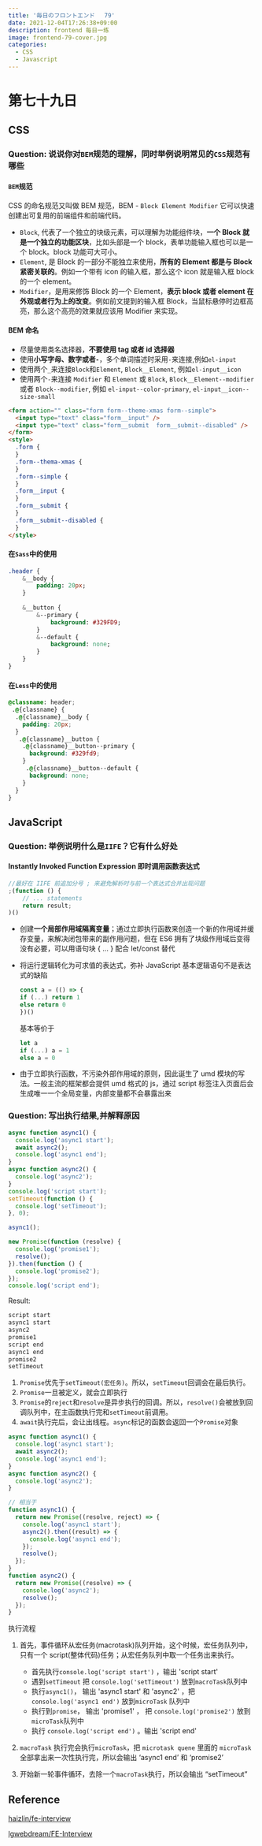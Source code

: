 ```yaml
---
title: '毎日のフロントエンド　 79'
date: 2021-12-04T17:26:38+09:00
description: frontend 每日一练
image: frontend-79-cover.jpg
categories:
  - CSS
  - Javascript
---
```


# 第七十九日

## CSS

### **Question:** 说说你对`BEM`规范的理解，同时举例说明常见的`CSS`规范有哪些

#### `BEM`规范

CSS 的命名规范又叫做 BEM 规范，BEM - `Block Element Modifier` 它可以快速创建出可复用的前端组件和前端代码。

- `Block`, 代表了一个独立的块级元素，可以理解为功能组件块，**一个 Block 就是一个独立的功能区块**，比如头部是一个 block，表单功能输入框也可以是一个 block。block 功能可大可小。
- `Element`, 是 Block 的一部分不能独立来使用，**所有的 Element 都是与 Block 紧密关联的**。例如一个带有 icon 的输入框，那么这个 icon 就是输入框 block 的一个 element。
- `Modifier`，是用来修饰 Block 的一个 Element，**表示 block 或者 element 在外观或者行为上的改变**。例如前文提到的输入框 Block，当鼠标悬停时边框高亮，那么这个高亮的效果就应该用 Modifier 来实现。

#### BEM 命名

- 尽量使用类名选择器，**不要使用 tag 或者 id 选择器**
- 使用**小写字母、数字或者`-`**，多个单词描述时采用`-`来连接,例如`el-input`
- 使用两个`_`来连接`Block`和`Element`, `Block__Element`, 例如`el-input__icon`
- 使用两个`-`来连接 `Modifier` 和 `Element` 或 `Block`, `Block__Element--modifier` 或者 `Block--modifier`, 例如 `el-input--color-primary`, `el-input__icon--size-small`

```html
<form action="" class="form form--theme-xmas form--simple">
  <input type="text" class="form__input" />
  <input type="text" class="form__submit  form__submit--disabled" />
</form>
<style>
  .form {
  }
  .form--thema-xmas {
  }
  .form--simple {
  }
  .form__input {
  }
  .form__submit {
  }
  .form__submit--disabled {
  }
</style>
```

#### 在`Sass`中的使用

```sass
.header {
    &__body {
        padding: 20px;
    }
​
    &__button {
        &--primary {
            background: #329FD9;
        }
        &--default {
            background: none;
        }
    }
}
```

#### 在`Less`中的使用

```css
@classname: header;
​ .@{classname} {
  .@{classname}__body {
    padding: 20px;
  }
  ​ .@{classname}__button {
    .@{classname}__button--primary {
      background: #329fd9;
    }
    ​ .@{classname}__button--default {
      background: none;
    }
  }
}
```

## JavaScript

### **Question:** 举例说明什么是`IIFE`？它有什么好处

#### Instantly Invoked Function Expression 即时调用函数表达式

```js
//最好在 IIFE 前追加分号 ; 来避免解析时与前一个表达式合并出现问题
;(function () {
    // ... statements
    return result;
)()
```

- 创建**一个局部作用域隔离变量**；通过立即执行函数来创造一个新的作用域并缓存变量，来解决闭包带来的副作用问题，但在 ES6 拥有了块级作用域后变得没有必要，可以用语句块 { ... } 配合 let/const 替代
- 将运行逻辑转化为可求值的表达式，弥补 JavaScript 基本逻辑语句不是表达式的缺陷

  ```js
  const a = (() => {
  if (...) return 1
  else return 0
  })()

  ```

  基本等价于

  ```js
  let a
  if (...) a = 1
  else a = 0
  ```

- 由于立即执行函数，不污染外部作用域的原则，因此诞生了 umd 模块的写法。一般主流的框架都会提供 umd 格式的 js，通过 script 标签注入页面后会生成唯一一个全局变量，内部变量都不会暴露出来

### **Question:** 写出执行结果,并解释原因

```js
async function async1() {
  console.log('async1 start');
  await async2();
  console.log('async1 end');
}
async function async2() {
  console.log('async2');
}
console.log('script start');
setTimeout(function () {
  console.log('setTimeout');
}, 0);

async1();

new Promise(function (resolve) {
  console.log('promise1');
  resolve();
}).then(function () {
  console.log('promise2');
});
console.log('script end');
```

Result:

```js
script start
async1 start
async2
promise1
script end
async1 end
promise2
setTimeout
```

1. `Promise`优先于`setTimeout(宏任务)`。所以，`setTimeout`回调会在最后执行。
2. `Promise`一旦被定义，就会立即执行
3. `Promise`的`reject`和`resolve`是异步执行的回调。所以，`resolve()`会被放到回调队列中，在主函数执行完和`setTimeout`前调用。
4. `await`执行完后，会让出线程。`async`标记的函数会返回一个`Promise`对象

```js
async function async1() {
  console.log('async1 start');
  await async2();
  console.log('async1 end');
}
async function async2() {
  console.log('async2');
}

// 相当于
function async1() {
  return new Promise((resolve, reject) => {
    console.log('async1 start');
    async2().then((result) => {
      console.log('async1 end');
    });
    resolve();
  });
}
function async2() {
  return new Promise((resolve) => {
    console.log('async2');
    resolve();
  });
}
```

执行流程

1. 首先，事件循环从宏任务(macrotask)队列开始，这个时候，宏任务队列中，只有一个 script(整体代码)任务；从宏任务队列中取一个任务出来执行。

   - 首先执行`console.log('script start')` ，输出 'script start'
   - 遇到`setTimeout` 把 `console.log('setTimeout')` 放到`macroTask`队列中
   - 执行`async1()`， 输出 'async1 start' 和 'async2' ，把 `console.log('async1 end')` 放到`microTask` 队列中
   - 执行到`promise`， 输出 'promise1' ， 把 `console.log('promise2')` 放到`microTask`队列中
   - 执行 `console.log('script end')` 。输出 'script end'

2. `macroTask` 执行完会执行`microTask`，把 `microtask quene` 里面的 `microTask` 全部拿出来一次性执行完，所以会输出 ‘async1 end’ 和 ‘promise2’

3. 开始新一轮事件循环，去除一个`macroTask`执行，所以会输出 “setTimeout”

## Reference

[haizlin/fe-interview](https://github.com/haizlin/fe-interview)

[lgwebdream/FE-Interview ](https://github.com/lgwebdream/FE-Interview)
